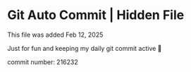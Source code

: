 # Git Auto Commit | Hidden File

This file was added Feb 12, 2025

Just for fun and keeping my daily git commit active 🤪

commit number: 216232
